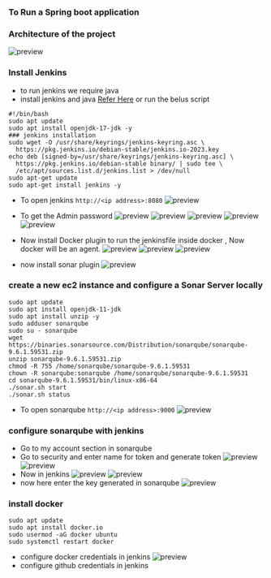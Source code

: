 ### To Run a Spring boot application

### Architecture of the project
![preview](./Images/j0.png)

### Install Jenkins

* to run jenkins we require java
* install jenkins and java [Refer Here](https://www.jenkins.io/doc/book/installing/linux/#debianubuntu) or run the belus script
```
#!/bin/bash
sudo apt update
sudo apt install openjdk-17-jdk -y
### jenkins installation
sudo wget -O /usr/share/keyrings/jenkins-keyring.asc \
  https://pkg.jenkins.io/debian-stable/jenkins.io-2023.key
echo deb [signed-by=/usr/share/keyrings/jenkins-keyring.asc] \
  https://pkg.jenkins.io/debian-stable binary/ | sudo tee \
  /etc/apt/sources.list.d/jenkins.list > /dev/null
sudo apt-get update
sudo apt-get install jenkins -y
```
* To open jenkins `http://<ip address>:8080`
![preview](./Images/j1.png)
* To get the Admin password
![preview](./Images/j2.png)
![preview](./Images/j3.png)
![preview](./Images/j4.png)
![preview](./Images/j5.png)
![preview](./Images/j6.png)

* Now install Docker plugin to run the jenkinsfile inside docker , Now docker will be an agent.
![preview](./Images/j7.png)
![preview](./Images/j8.png)
![preview](./Images/j9.png)

* now install sonar plugin
![preview](./Images/j10.png)

### create a new ec2 instance and configure a Sonar Server locally
```
sudo apt update
sudo apt install openjdk-11-jdk
sudo apt install unzip -y
sudo adduser sonarqube
sudo su - sonarqube
wget https://binaries.sonarsource.com/Distribution/sonarqube/sonarqube-9.6.1.59531.zip
unzip sonarqube-9.6.1.59531.zip
chmod -R 755 /home/sonarqube/sonarqube-9.6.1.59531
chown -R sonarqube:sonarqube /home/sonarqube/sonarqube-9.6.1.59531
cd sonarqube-9.6.1.59531/bin/linux-x86-64
./sonar.sh start
./sonar.sh status
```
* To open sonarqube `http://<ip address>:9000`
![preview](./Images/j11.png)

### configure sonarqube with jenkins
* Go to my account section in sonarqube
* Go to security and enter name for token and generate token
![preview](./Images/j12.png)
![preview](./Images/j13.png)
* Now in jenkins
![preview](./Images/j14.png)
![preview](./Images/j15.png)
* now here enter the key generated in sonarqube
![preview](./Images/j16.png)

### install docker
```
sudo apt update
sudo apt install docker.io
sudo usermod -aG docker ubuntu
sudo systemctl restart docker
```
* configure docker credentials in jenkins
![preview](./Images/j17.png)
* configure github credentials in jenkins
